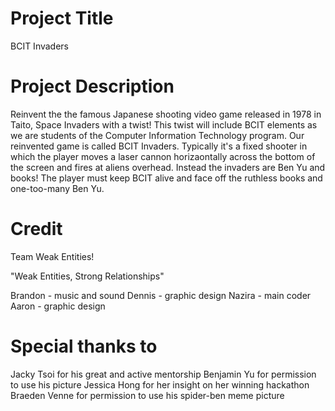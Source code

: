 # Project Title
BCIT Invaders

# Project Description

Reinvent the the famous Japanese shooting video game released in 1978 in Taito, Space Invaders with a twist! This twist will include BCIT elements as we are students of the Computer Information Technology program. Our reinvented game is called BCIT Invaders. Typically it's a fixed shooter in which the player moves a laser cannon horizaontally across the bottom of the screen and fires at aliens overhead. Instead the invaders are Ben Yu and books! The player must keep BCIT alive and face off the ruthless books and one-too-many Ben Yu.

# Credit

Team Weak Entities!

"Weak Entities, Strong Relationships"

Brandon - music and sound
Dennis - graphic design
Nazira - main coder
Aaron - graphic design

# Special thanks to

Jacky Tsoi for his great and active mentorship
Benjamin Yu for permission to use his picture
Jessica Hong for her insight on her winning hackathon 
Braeden Venne for permission to use his spider-ben meme picture

